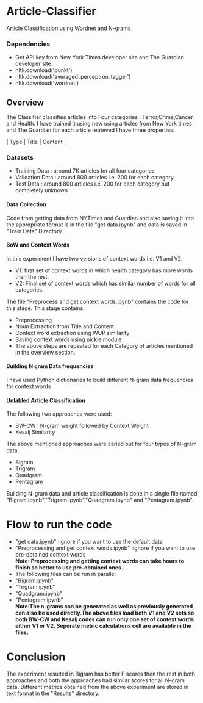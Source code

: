 # Article-Classifier
Article Classification using Wordnet and N-grams

<h3>Dependencies</h3>
<ul>
<li>Get API key from New York Times developer site and The Guardian developer site.
<li>nltk.download('punkt')</li>
<li>nltk.download('averaged_perceptron_tagger')</li>
<li>nltk.download('wordnet')</li>
</ul>

<h2>Overview</h2>
The Classifier classifies articles into Four categories : Terror,Crime,Cancer and Health.
I have trained it using new using articles from New York times and The Guardian
for each article retrieved I have three properties.

|   Type   |    Title   |    Content     |

<h3>Datasets</h3>
<ul>
<li>Training Data : around 7K articles for all four categories</li>
<li>Validation Data : around 800 articles i.e. 200 for each category</li>
<li>Test Data : around 800 articles i.e. 200 for each category but completely unknown</li>
</ul>

<h4>Data Collection</h4>
Code from getting data from NYTimes and Guardian and also saving it into the appropriate format is in the file "get data.ipynb" and data is saved in "Train Data" Directory.

<h4>BoW and Context Words</h4>
In this experiment I have two versions of context words i.e. V1 and V2.
<ul>
<li>V1: first set of context words in which health category has more words then the rest.</li>
<li>V2: Final set of context words which has similar number of words for all categories.</li>
</ul>

The file "Preprocess and get context words.ipynb" contains the code for this stage.
This stage contains:
<ul>
<li>Preprocessing</li>
<li>Noun Extraction from Title and Content</li>
<li>Context word extraction using WUP similarity</li>
<li>Saving context words using pickle module</li>
<li>The above steps are repeated for each Category of articles mentioned in the overview section.</li>
</ul>

<h4>Building N gram Data frequencies</h4>
I have used Python dictionaries to build different N-gram data frequencies for context words

<h4>Unlabled Article Classification</h4>
The following two approaches were used:
<ul>
<li>BW-CW : N-gram weight followed by Context Weight</li>
<li>Kesalj Similarity</li>
</ul>
The above mentioned approaches were caried out for four types of N-gram data:
<ul>
<li>Bigram</li>
<li>Trigram</li>
<li>Quadgram</li>
<li>Pentagram</li>
</ul>

Building N-gram data and article classification is done in a single file named "Bigram.ipynb","Trigram.ipynb","Quadgram.ipynb" and "Pentagram.ipynb". 

<h1>Flow to run the code</h1>
<ul>
<li>"get data.ipynb" :ignore if you want to use the default data</li>
<li>"Preprocessing and get context words.ipynb" :ignore if you want to use pre-obtained context words</li>
<b>Note: Preprocessing and getting context words can take hours to finish so better to use pre-obtained ones.</b>
<li>The following files can be run in parallel</li>
<li>"Bigram.ipynb"</li>
<li>"Trigram.ipynb"</li>
<li>"Quadgram.ipynb"</li>
<li>"Pentagram.ipynb"</li>
<b>Note:The n-grams can be generated as well as previously generated can also be used directly.The above files load both V1 and V2 sets so both BW-CW and Kesalj codes can run only one set of context words either V1 or V2. Seperate metric calculations cell are available in the files.</b>
</ul>

<h1>Conclusion</h1>
The experiment resulted in Bigram has better F scores then the rest in both approaches and both the approaches had similar scores for all N-gram data.
Different metrics obtained from the above experiment are stored in text format in the "Results" directory.
